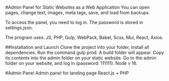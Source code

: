 #Admin Panel for Static Websites as a Web Application
You can open pages, change text, images, meta tags, save, and load from backups.

To access the panel, you need to log in. The password is stored in settings.json.

The program uses: JS, PHP, Gulp, WebPack, Babel, Scss, Mui, React, Axios.

##Installation and Launch
Clone the project into your folder, install all dependencies.
Run the command gulp prod.
A build folder will appear. Copy its contents into the admin folder on your static website.
Go to the admin folder on your website, and log in (password: 111111). Node v 16.

#Admin Panel
Admin panel for landing page React.js + PHP